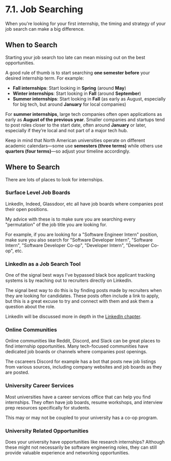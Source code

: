 # 7.1. Job Searching

When you're looking for your first internship, the timing and strategy of your job search can make a big difference.

## When to Search

Starting your job search too late can mean missing out on the best opportunities.

A good rule of thumb is to start searching **one semester before** your desired internship term. For example:

- **Fall internships**: Start looking in **Spring** (around **May**)
- **Winter internships**: Start looking in **Fall** (around **September**)
- **Summer internships**: Start looking in **Fall** (as early as August, especially for big tech, but around **January** for local companies)

For **summer internships**, large tech companies often open applications as early as **August of the previous year**. Smaller companies and startups tend to post roles closer to the start date, often around **January** or later, especially if they’re local and not part of a major tech hub.

Keep in mind that North American universities operate on different academic calendars—some use **semesters (three terms)** while others use **quarters (four terms)**—so adjust your timeline accordingly.

## Where to Search

There are lots of places to look for internships.

### Surface Level Job Boards

LinkedIn, Indeed, Glassdoor, etc all have job boards where companies post their open positions.

My advice with these is to make sure you are searching every "permutation" of the job title you are looking for.

For example, if you are looking for a "Software Engineer Intern" position, make sure you also search for "Software Developer Intern", "Software Intern", "Software Developer Co-op", "Developer Intern", "Developer Co-op", etc.

### LinkedIn as a Job Search Tool

One of the signal best ways I've bypassed black box applicant tracking systems is by reaching out to recruiters directly on LinkedIn.

The signal best way to do this is by finding posts made by recruiters when they are looking for candidates. These posts often include a link to apply, but this is a great excuse to try and connect with them and ask them a question about the role.

LinkedIn will be discussed more in depth in the [LinkedIn chapter](../4-linkedin/index.md).

### Online Communities

Online communities like Reddit, Discord, and Slack can be great places to find internship opportunities. Many tech-focused communities have dedicated job boards or channels where companies post openings.

The cscareers Discord for example has a bot that posts new job listings from various sources, including company websites and job boards as they are posted.

### University Career Services

Most universities have a career services office that can help you find internships. They often have job boards, resume workshops, and interview prep resources specifically for students.

This may or may not be coupled to your university has a co-op program.

### University Related Opportunities

Does your university have opportunities like research internships? Although these might not necessarily be software engineering roles, they can still provide valuable experience and networking opportunities.
